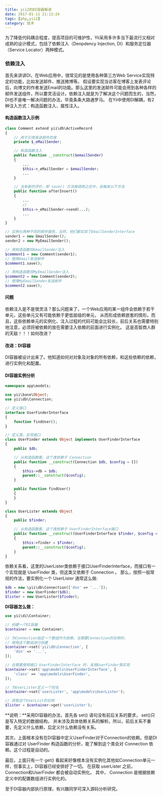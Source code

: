 ```yaml
---
title: yii2的DI容器解读
date: 2017-01-11 21:13:24
tags: [php,yii2]
category: 技术
---
```


为了降低代码耦合程度，提高项目的可维护性，Yii采用多许多当下最流行又相对成熟的设计模式，包括了依赖注入（Denpdency Injection, DI）和服务定位器（Service Locator）两种模式。

<!-- more -->

### 依赖注入
首先来讲讲DI，在Web应用中，很常见的是使用各种第三方Web Service实现特定的功能，比如发送邮件、推送微博等。 假设要实现当访客在博客上发表评论后，向博文的作者发送Email的功能。那么这里的发送邮件可能会用到各种各样的邮件发送组件，所以要灵活设计。依赖注入就是为了解决这个问题而生的，当然，DI也不是唯一解决问题的办法，毕竟条条大路通罗马。 
在Yii中使用DI解耦，有2种注入方式：构造函数注入、属性注入。
#### 构造函数注入示例
``` php
class Comment extend yii\db\ActiveRecord
{
    // 用于引用发送邮件的库
    private $_eMailSender;

    // 构造函数注入
    public function __construct($emailSender)
    {
        ...
        $this->_eMailSender = $emailSender;
        ...
    }

    // 当有新的评价，即 save() 方法被调用之后中，会触发以下方法
    public function afterInsert()
    {
        ...
        //
        $this->_eMailSender->send(...);
        ...
    }
}

// 实例化两种不同的邮件服务，当然，他们都实现了EmailSenderInterface
sender1 = new GmailSender();
sender2 = new MyEmailSender();

// 用构造函数将GmailSender注入
$comment1 = new Comment(sender1);
// 使用Gmail发送邮件
$comment1.save();

// 用构造函数将MyEmailSender注入
$comment2 = new Comment(sender2);
// 使用MyEmailSender发送邮件
$comment2.save();
```
#### 问题
依赖注入是不是很灵活？那么问题来了，一个Web应用的某一组件会依赖于若干单元，这些单元又有可能依赖于更低层级的单元， 从而形成依赖嵌套的情形。而且，这些依赖单元的实例化、注入过程的代码可能会比较长，前后关系也需要特别地注意，必须将被依赖的放在需要注入依赖的前面进行实例化。 这是高智商人群的天敌！！！如何改进？

#### 改进：DI容器
DI容器被设计出来了。他知道如何对对象及对象的所有依赖，和这些依赖的依赖，进行实例化和配置。

#### DI容器实例分析
``` php
namespace app\models;

use yii\base\Object;
use yii\db\Connection;

// 定义接口
interface UserFinderInterface
{
    function findUser();
}

// 定义类，实现接口
class UserFinder extends Object implements UserFinderInterface
{
    public $db;

    // 从构造函数看，这个类依赖于 Connection
    public function __construct(Connection $db, $config = [])
    {
        $this->db = $db;
        parent::__construct($config);
    }

    public function findUser()
    {
    }
}

class UserLister extends Object
{
    public $finder;

    // 从构造函数看，这个类依赖于 UserFinderInterface接口
    public function __construct(UserFinderInterface $finder, $config = [])
    {
        $this->finder = $finder;
        parent::__construct($config);
    }
}
```
依赖关系看，这里的UserLister类依赖于接口UserFinderInterface，而接口有一个实现就是 UserFinder 类，但这类又依赖于 Connection 。
那么，按照一般常规的作法，要实例化一个 UserLister 通常这么做:
``` php
$db = new \yii\db\Connection(['dsn' => '...']);
$finder = new UserFinder($db);
$lister = new UserLister($finder);
```
**DI容器怎么做：**
``` php
use yii\di\Container;

// 创建一个DI容器
$container = new Container;

// 为Connection指定一个数组作为依赖，当需要Connection的实例时，
// 使用这个数组进行创建
$container->set('yii\db\Connection', [
    'dsn' => '...',
]);

// 在需要使用接口 UserFinderInterface 时，采用UserFinder类实现
$container->set('app\models\UserFinderInterface', [
    'class' => 'app\models\UserFinder',
]);

// 为UserLister定义一个别名
$container->set('userLister', 'app\models\UserLister');

// 获取这个UserList的实例
$lister = $container->get('userLister');
```
**说明：**采用DI容器的办法，首先各 set() 语句没有前后关系的要求， set()只是写入特定的数据结构， 并未涉及具体依赖关系的解析。所以，前后关系不重要，先定义什么依赖，后定义什么依赖没有关系。

其次，上面根本没有在DI容器中定义UserFinder对于Connection的依赖。但是DI容器通过对 UserFinder 构造函数的分析，能了解到这个类会对 Connection 依赖。这个过程是自动的。

最后，上面只有一个 get() 看起来好像根本没有实例化其他如Connection单元一样，但事实上，DI容器已经安排好了一切。 在获取 userLister 之前， Connection和UserFinder 都会被自动实例化。 其中， Connection 是根据依赖定义中的配置数组进行实例化的。

至于DI容器内部执行原理，有兴趣同学可深入源码分析研究。



